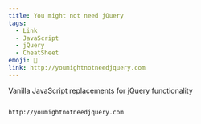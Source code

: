 ```yaml
---
title: You might not need jQuery
tags:
  - Link
  - JavaScript
  - jQuery
  - CheatSheet
emoji: 👋
link: http://youmightnotneedjquery.com
---
```


Vanilla JavaScript replacements for jQuery functionality

```Link

http://youmightnotneedjquery.com

```
